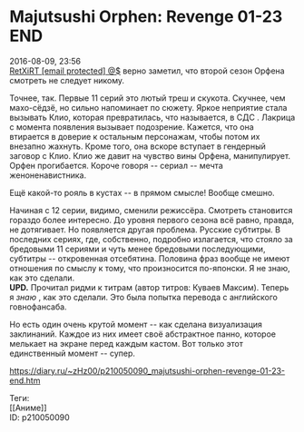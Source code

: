 Majutsushi Orphen: Revenge 01-23 END
=====================================

   
 2016-08-09, 23:56   
   [RetXiRT  [email protected]  @$](http://Hellspawn.diary.ru "Горчичник")  верно заметил, что второй сезон Орфена смотреть не следует никому.   
   
 Точнее, так. Первые 11 серий это лютый треш и скукота. Скучнее, чем махо-сёдзё, но сильно напоминает по сюжету. Яркое неприятие стала вызывать Клио, которая превратилась, что называется, в   СДС   . Лакрица с момента появления вызывает подозрение. Кажется, что она втирается в доверие к остальным персонажам, чтобы потом их внезапно жахнуть. Кроме того, она вскоре вступает в гендерный заговор с Клио. Клио же давит на чувство вины Орфена, манипулирует. Орфен прогибается. Короче говоря -- сериал -- мечта женоненавистника.   
   
 Ещё какой-то рояль в кустах -- в прямом смысле! Вообще смешно.   
   
 Начиная с 12 серии, видимо, сменили режиссёра. Смотреть становится гораздо более интересно. До уровня первого сезона всё равно, правда, не дотягивает. Но появляется другая проблема. Русские субтитры. В последних сериях, где, собственно, подробно излагается, что стояло за бредовыми 11 сериями и чуть менее бредовыми последующими, субтитры -- откровенная отсебятина. Половина фраз вообще не имеют отношения по смыслу к тому, что произносится по-японски. Я не знаю, как это сделали.   
  **UPD.**  Прочитал ридми к титрам (автор титров: Куваев Максим). Теперь я  *знаю*  , как это сделали. Это была попытка перевода с английского говнофансаба.   
   
 Но есть один очень крутой момент -- как сделана визуализация заклинаний. Каждое из них имеет своё абстрактное панно, которое мелькает на экране перед каждым кастом. Вот только этот единственный момент -- супер.   
    
 <https://diary.ru/~zHz00/p210050090_majutsushi-orphen-revenge-01-23-end.htm>   
   
 Теги:   
 [[Аниме]]   
 ID: p210050090